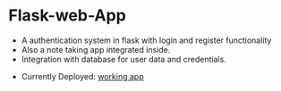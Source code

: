 # Flask-web-App

- A authentication system in flask with login and register functionality
- Also a note taking app integrated inside.
- Integration with database for user data and credentials.
* Currently Deployed:  [working app](https://notes3124.herokuapp.com/)
